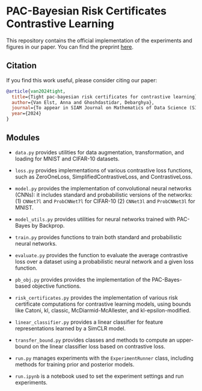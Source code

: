 # PAC-Bayesian Risk Certificates Contrastive Learning

This repository contains the official implementation of the experiments and figures in our paper.
You can find the preprint [here](https://arxiv.org/pdf/2412.03486?).

## Citation

If you find this work useful, please consider citing our paper:

```bibtex
@article{van2024tight,
  title={Tight pac-bayesian risk certificates for contrastive learning},
  author={Van Elst, Anna and Ghoshdastidar, Debarghya},
  journal={To appear in SIAM Journal on Mathematics of Data Science (SIMODS)},
  year={2024}
}
```

## Modules 

- `data.py` provides utilities for data augmentation, transformation, and loading for MNIST and CIFAR-10 datasets.

- `loss.py` provides implementations of various contrastive loss functions, such as ZeroOneLoss, SimplifiedContrastiveLoss, and ContrastiveLoss.

- `model.py` provides the implementation of convolutional neural networks (CNNs): it includes standard and probabilistic versions of the networks: (1) `CNNet7l` and `ProbCNNet7l` for CIFAR-10 (2) `CNNet3l` and `ProbCNNet3l` for MNIST.

- `model_utils.py` provides utilities for neural networks trained with PAC-Bayes by Backprop.

- `train.py` provides functions to train both standard and probabilistic neural networks.

- `evaluate.py` provides the function to evaluate the average contrastive loss over a dataset using a probabilistic neural network and a given loss function.

- `pb_obj.py` provides provides the implementation of the PAC-Bayes-based objective functions.

- `risk_certificates.py` provides the implementation of various risk certificate computations for 
contrastive learning models, using bounds like Catoni, kl, classic, McDiarmid-McAllester, and kl-epsilon-modified.

- `linear_classifier.py` provides a linear classifier for feature representations learned by a SimCLR model.

- `transfer_bound.py` provides classes and methods to compute an upper-bound on the linear classifier loss based on contrastive loss. 

- `run.py` manages experiments with the `ExperimentRunner` class, including methods for training prior and posterior models.


- `run.ipynb` is a notebook used to set the experiment settings and run experiments. 

